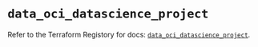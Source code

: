 # `data_oci_datascience_project`

Refer to the Terraform Registory for docs: [`data_oci_datascience_project`](https://registry.terraform.io/providers/oracle/oci/6.18.0/docs/data-sources/datascience_project).
